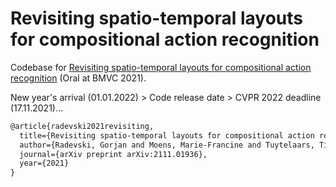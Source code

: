 # Revisiting spatio-temporal layouts for compositional action recognition

Codebase for [Revisiting spatio-temporal layouts for compositional action recognition](https://arxiv.org/abs/2111.01936) (Oral at BMVC 2021).

New year's arrival (01.01.2022) > Code release date > CVPR 2022 deadline (17.11.2021)...

```tex
@article{radevski2021revisiting,
  title={Revisiting spatio-temporal layouts for compositional action recognition},
  author={Radevski, Gorjan and Moens, Marie-Francine and Tuytelaars, Tinne},
  journal={arXiv preprint arXiv:2111.01936},
  year={2021}
}
```
